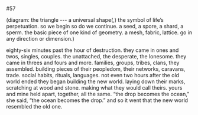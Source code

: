 #57

(diagram: the triangle --- a universal shape(,) the symbol of life’s perpetuation. so we begin so do we continue. a seed, a spore, a shard, a sperm. the basic piece of one kind of geometry. a mesh, fabric, lattice. go in any direction or dimension.)

eighty-six minutes past the hour of destruction. they came in ones and twos, singles, couples. the unattached, the desperate, the lonesome. they came in threes and fours and more. families, groups, tribes, clans, they assembled. building pieces of their peopledom, their networks, caravans, trade. social habits, rituals, languages. not even two hours after the old world ended they began building the new world. laying down their marks, scratching at wood and stone. making what they would call theirs. yours and mine held apart, together, all the same. “the drop becomes the ocean,” she said, “the ocean becomes the drop.” and so it went that the new world resembled the old one. 